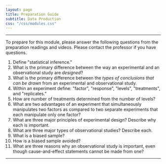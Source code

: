 ```yaml
---
layout: page
title: Preparation Guide
subtitle: Data Production
css: "/css/modules.css"
---
```


----

<div class="alert alert-warning">
To prepare for this module, please answer the following questions from the preparation readings and videos. Please contact the professor if you have questions.
</div>

1. Define "statistical inference."
1. What is the primary difference between the way an experimental and an observational study are *designed*?
1. What is the primary difference between the *types of conclusions that can be drawn* from an experimental and observational study.
1. Within an experiment define: "factor", "response", "levels", "treatments", and "replicates."
1. How are number of treatments determined from the number of levels?
1. What are two advantages of an experiment that simultaneously manipulates two factors as compared to two separate experiments that each manipulate only one factor?
1. What are three major principles of experimental design? Describe why each is important.
1. What are three major types of observational studies? Describe each.
1. What is a biased sample?
1. How is a biased sample avoided?
1. What are three reasons why an observational study is important, even though cause-and-effect statements cannot be made from one?



----

